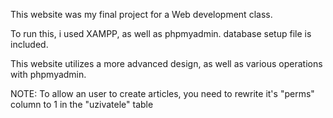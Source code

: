This website was my final project for a Web development class.

To run this, i used XAMPP, as well as phpmyadmin. database setup file is included.

This website utilizes a more advanced design, as well as various operations with phpmyadmin.

NOTE: To allow an user to create articles, you need to rewrite it's "perms" column to 1 in the "uzivatele" table
